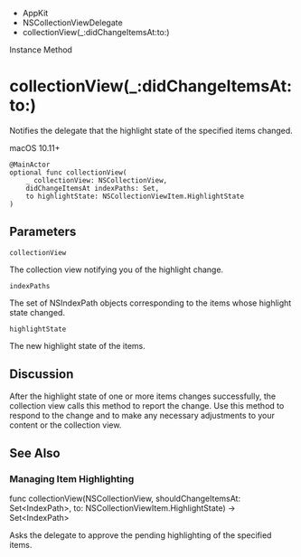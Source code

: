 

- AppKit
- NSCollectionViewDelegate
-  collectionView(\_:didChangeItemsAt:to:) 

Instance Method

# collectionView(\_:didChangeItemsAt:to:)

Notifies the delegate that the highlight state of the specified items changed.

macOS 10.11+

``` source
@MainActor
optional func collectionView(
    _ collectionView: NSCollectionView,
    didChangeItemsAt indexPaths: Set,
    to highlightState: NSCollectionViewItem.HighlightState
)
```

## Parameters 

`collectionView`  

The collection view notifying you of the highlight change.

`indexPaths`  

The set of NSIndexPath objects corresponding to the items whose highlight state changed.

`highlightState`  

The new highlight state of the items.

## Discussion

After the highlight state of one or more items changes successfully, the collection view calls this method to report the change. Use this method to respond to the change and to make any necessary adjustments to your content or the collection view.

## See Also

### Managing Item Highlighting

func collectionView(NSCollectionView, shouldChangeItemsAt: Set&lt;IndexPath>, to: NSCollectionViewItem.HighlightState) -> Set&lt;IndexPath>

Asks the delegate to approve the pending highlighting of the specified items.

